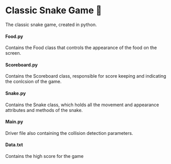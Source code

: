 # Classic Snake Game 🐍
The classic snake game, created in python.
<h4> Food.py </h4>
Contains the Food class that controls the appearance of the food on the screen.
<h4> Scoreboard.py </h4>
Contains the Scoreboard class, responsible for score keeping and indicating the conlcsion of the game.
<h4> Snake.py </h4>
Contains the Snake class, which holds all the movement and appearance attributes and methods of the snake.
<h4> Main.py </h4>
Driver file also containing the collision detection parameters.
<h4> Data.txt </h4> 
Contains the high score for the game
